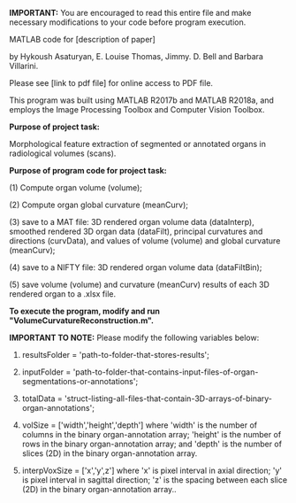 **IMPORTANT:** You are encouraged to read this entire file and make necessary modifications to your code before program execution.

MATLAB code for [description of paper]

by Hykoush Asaturyan, E. Louise Thomas, Jimmy. D. Bell and Barbara Villarini.

Please see [link to pdf file] for online access to PDF file.

This program was built using MATLAB R2017b and MATLAB R2018a, and employs the Image Processing Toolbox and Computer Vision Toolbox.

**Purpose of project task:** 

Morphological feature extraction of segmented or annotated organs in radiological volumes (scans).

**Purpose of program code for project task:** 

(1) Compute organ volume (volume);

(2) Compute organ global curvature (meanCurv); 

(3) save to a MAT file: 3D rendered organ volume data (dataInterp), smoothed rendered 3D organ data (dataFilt), principal curvatures and directions (curvData), and values of volume (volume) and global curvature (meanCurv);

(4) save to a NIFTY file: 3D rendered organ volume data (dataFiltBin); 

(5) save volume (volume) and curvature (meanCurv) results of each 3D rendered organ to a .xlsx file.

**To execute the program, modify and run "VolumeCurvatureReconstruction.m".**

**IMPORTANT TO NOTE:** Please modify the following variables below:

1) resultsFolder = 'path-to-folder-that-stores-results';

2) inputFolder = 'path-to-folder-that-contains-input-files-of-organ-segmentations-or-annotations';

3) totalData = 'struct-listing-all-files-that-contain-3D-arrays-of-binary-organ-annotations';

4) volSize = ['width','height','depth'] where 'width' is the number of columns in the binary organ-annotation array; 'height' is the number of rows in the binary organ-annotation array; and 'depth' is the number of slices (2D) in the binary organ-annotation array.

5) interpVoxSize = ['x','y',z'] where 'x' is pixel interval in axial direction; 'y' is pixel interval in sagittal direction; 'z' is the spacing between each slice (2D) in the binary organ-annotation array..
